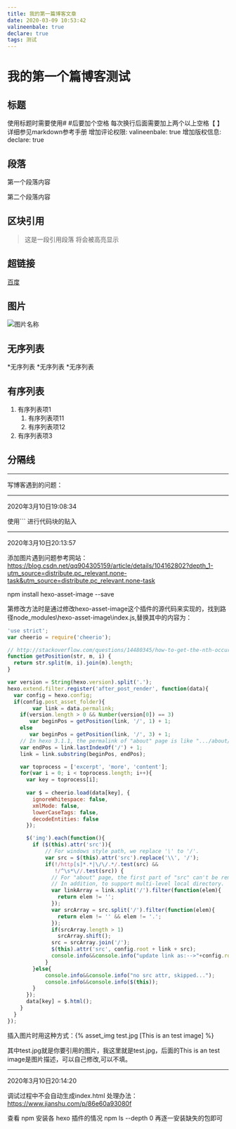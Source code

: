 ```yaml
---
title: 我的第一篇博客文章
date: 2020-03-09 10:53:42
valineenbale: true 
declare: true
tags: 测试
---
```



# 我的第一个篇博客测试  
## 标题   
使用标题时需要使用# #后要加个空格 每次换行后面需要加上两个以上空格【  】  
详细参见markdown参考手册 
增加评论权限: valineenbale: true 
增加版权信息: declare: true 


<!-- more -->
## 段落
第一个段落内容  

第二个段落内容   

## 区块引用  
> 这是一段引用段落 将会被高亮显示  

## 超链接  
[百度](https://www.baidu.com/)  

## 图片  
![图片名称](https://bkimg.cdn.bcebos.com/pic/00e93901213fb80ef9ceac7132d12f2eb938947d?x-bce-process=image/watermark,g_7,image_d2F0ZXIvYmFpa2UxODA=,xp_5,yp_5)

## 无序列表 
*无序列表 
*无序列表 
*无序列表 

## 有序列表 
   1. 有序列表项1
      1. 有序列表项11
      2. 有序列表项12
   2. 有序列表项3 
   
## 分隔线 
------  

写博客遇到的问题：


----
2020年3月10日19:08:34

使用``` 进行代码块的贴入

-----

2020年3月10日20:13:57

添加图片遇到问题参考网站：https://blog.csdn.net/qq904305159/article/details/104162802?depth_1-utm_source=distribute.pc_relevant.none-task&utm_source=distribute.pc_relevant.none-task


npm install hexo-asset-image --save

第修改方法时是通过修改hexo-asset-image这个插件的源代码来实现的，找到路径node_modules\hexo-asset-image\index.js,替换其中的内容为：

```JavaScript
'use strict';
var cheerio = require('cheerio');

// http://stackoverflow.com/questions/14480345/how-to-get-the-nth-occurrence-in-a-string
function getPosition(str, m, i) {
  return str.split(m, i).join(m).length;
}

var version = String(hexo.version).split('.');
hexo.extend.filter.register('after_post_render', function(data){
  var config = hexo.config;
  if(config.post_asset_folder){
    	var link = data.permalink;
	if(version.length > 0 && Number(version[0]) == 3)
	   var beginPos = getPosition(link, '/', 1) + 1;
	else
	   var beginPos = getPosition(link, '/', 3) + 1;
	// In hexo 3.1.1, the permalink of "about" page is like ".../about/index.html".
	var endPos = link.lastIndexOf('/') + 1;
    link = link.substring(beginPos, endPos);

    var toprocess = ['excerpt', 'more', 'content'];
    for(var i = 0; i < toprocess.length; i++){
      var key = toprocess[i];
 
      var $ = cheerio.load(data[key], {
        ignoreWhitespace: false,
        xmlMode: false,
        lowerCaseTags: false,
        decodeEntities: false
      });

      $('img').each(function(){
		if ($(this).attr('src')){
			// For windows style path, we replace '\' to '/'.
			var src = $(this).attr('src').replace('\\', '/');
			if(!/http[s]*.*|\/\/.*/.test(src) &&
			   !/^\s*\//.test(src)) {
			  // For "about" page, the first part of "src" can't be removed.
			  // In addition, to support multi-level local directory.
			  var linkArray = link.split('/').filter(function(elem){
				return elem != '';
			  });
			  var srcArray = src.split('/').filter(function(elem){
				return elem != '' && elem != '.';
			  });
			  if(srcArray.length > 1)
				srcArray.shift();
			  src = srcArray.join('/');
			  $(this).attr('src', config.root + link + src);
			  console.info&&console.info("update link as:-->"+config.root + link + src);
			}
		}else{
			console.info&&console.info("no src attr, skipped...");
			console.info&&console.info($(this));
		}
      });
      data[key] = $.html();
    }
  }
});
```
插入图片时用这种方式：{% asset_img test.jpg [This is an test image] %}

其中test.jpg就是你要引用的图片，我这里就是test.jpg，后面的This is an test image是图片描述，可以自己修改,可以不填。

----

2020年3月10日20:14:20 

调试过程中不会自动生成index.html 处理办法：https://www.jianshu.com/p/86e60a93080f

查看 npm 安装各 hexo 插件的情况
npm ls --depth 0  再逐一安装缺失的包即可










